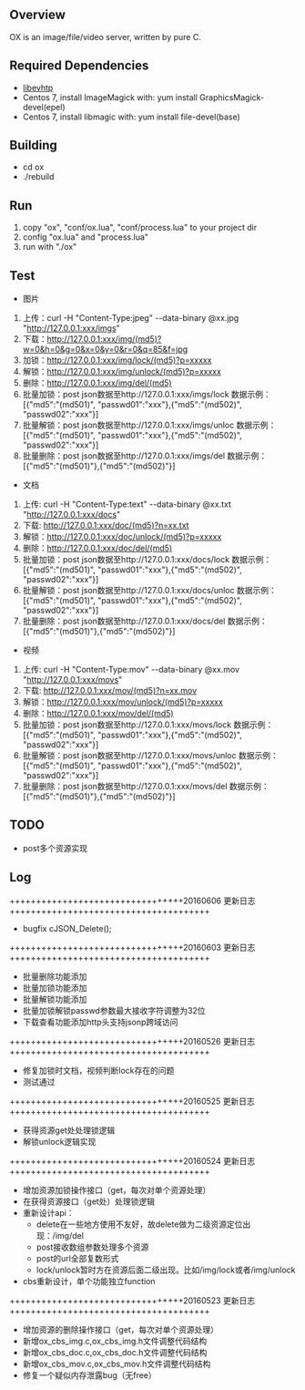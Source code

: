 ## Overview
OX is an image/file/video server, written by pure C.

## Required Dependencies
* [libevhtp](https://github.com/ellzey/libevhtp/)
* Centos 7, install ImageMagick with: yum install GraphicsMagick-devel(epel)
* Centos 7, install libmagic with: yum install file-devel(base)

## Building
* cd ox
* ./rebuild

## Run
1. copy "ox", "conf/ox.lua", "conf/process.lua" to your project dir
2. config "ox.lua" and "process.lua"
3. run with "./ox"

## Test
* 图片
1. 上传：curl -H "Content-Type:jpeg" --data-binary @xx.jpg "http://127.0.0.1:xxx/imgs"
2. 下载：http://127.0.0.1:xxx/img/(md5)?w=0&h=0&g=0&x=0&y=0&r=0&q=85&f=jpg
3. 加锁：http://127.0.0.1:xxx/img/lock/(md5)?p=xxxxx
4. 解锁：http://127.0.0.1:xxx/img/unlock/(md5)?p=xxxxx
5. 删除：http://127.0.0.1:xxx/img/del/(md5)
6. 批量加锁：post json数据至http://127.0.0.1:xxx/imgs/lock 数据示例：[{"md5":"(md501)", "passwd01":"xxx"},{"md5":"(md502)", "passwd02":"xxx"}]
6. 批量解锁：post json数据至http://127.0.0.1:xxx/imgs/unloc 数据示例：[{"md5":"(md501)", "passwd01":"xxx"},{"md5":"(md502)", "passwd02":"xxx"}]
6. 批量删除：post json数据至http://127.0.0.1:xxx/imgs/del 数据示例：[{"md5":"(md501)"},{"md5":"(md502)"}]

* 文档
1. 上传: curl -H "Content-Type:text" --data-binary @xx.txt "http://127.0.0.1:xxx/docs"
2. 下载: http://127.0.0.1:xxx/doc/(md5)?n=xx.txt
4. 解锁：http://127.0.0.1:xxx/doc/unlock/(md5)?p=xxxxx
5. 删除：http://127.0.0.1:xxx/doc/del/(md5)
6. 批量加锁：post json数据至http://127.0.0.1:xxx/docs/lock 数据示例：[{"md5":"(md501)", "passwd01":"xxx"},{"md5":"(md502)", "passwd02":"xxx"}]
6. 批量解锁：post json数据至http://127.0.0.1:xxx/docs/unloc 数据示例：[{"md5":"(md501)", "passwd01":"xxx"},{"md5":"(md502)", "passwd02":"xxx"}]
6. 批量删除：post json数据至http://127.0.0.1:xxx/docs/del 数据示例：[{"md5":"(md501)"},{"md5":"(md502)"}]

* 视频
1. 上传: curl -H "Content-Type:mov" --data-binary @xx.mov "http://127.0.0.1:xxx/movs"
2. 下载: http://127.0.0.1:xxx/mov/(md5)?n=xx.mov
4. 解锁：http://127.0.0.1:xxx/mov/unlock/(md5)?p=xxxxx
5. 删除：http://127.0.0.1:xxx/mov/del/(md5)
6. 批量加锁：post json数据至http://127.0.0.1:xxx/movs/lock 数据示例：[{"md5":"(md501)", "passwd01":"xxx"},{"md5":"(md502)", "passwd02":"xxx"}]
6. 批量解锁：post json数据至http://127.0.0.1:xxx/movs/unloc 数据示例：[{"md5":"(md501)", "passwd01":"xxx"},{"md5":"(md502)", "passwd02":"xxx"}]
6. 批量删除：post json数据至http://127.0.0.1:xxx/movs/del 数据示例：[{"md5":"(md501)"},{"md5":"(md502)"}]

## TODO
* post多个资源实现


## Log
+++++++++++++++++++++++++++++++++20160606 更新日志++++++++++++++++++++++++++++++++++++++  
* bugfix cJSON_Delete();

+++++++++++++++++++++++++++++++++20160603 更新日志++++++++++++++++++++++++++++++++++++++  
* 批量删除功能添加
* 批量加锁功能添加
* 批量解锁功能添加
* 批量加锁解锁passwd参数最大接收字符调整为32位
* 下载查看功能添加http头支持jsonp跨域访问

+++++++++++++++++++++++++++++++++20160526 更新日志++++++++++++++++++++++++++++++++++++++  
* 修复加锁时文档，视频判断lock存在的问题
* 测试通过

+++++++++++++++++++++++++++++++++20160525 更新日志++++++++++++++++++++++++++++++++++++++  
* 获得资源get处处理锁逻辑
* 解锁unlock逻辑实现

+++++++++++++++++++++++++++++++++20160524 更新日志++++++++++++++++++++++++++++++++++++++  
* 增加资源加锁操作接口（get，每次对单个资源处理）
* 在获得资源接口（get处）处理锁逻辑
* 重新设计api：
  * delete在一些地方使用不友好，故delete做为二级资源定位出现：/img/del
  * post接收数组参数处理多个资源
  * post的url全部复数形式
  * lock/unlock暂时方在资源后面二级出现。比如/img/lock或者/img/unlock
* cbs重新设计，单个功能独立function

+++++++++++++++++++++++++++++++++20160523 更新日志++++++++++++++++++++++++++++++++++++++  
* 增加资源的删除操作接口（get，每次对单个资源处理）
* 新增ox_cbs_img.c,ox_cbs_img.h文件调整代码结构
* 新增ox_cbs_doc.c,ox_cbs_doc.h文件调整代码结构
* 新增ox_cbs_mov.c,ox_cbs_mov.h文件调整代码结构
* 修复一个疑似内存泄露bug（无free）
